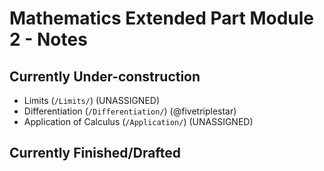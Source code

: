 # Mathematics Extended Part Module 2 - Notes

## Currently Under-construction
- Limits (```/Limits/```) (UNASSIGNED)
- Differentiation (```/Differentiation/```) (@fivetriplestar)
- Application of Calculus (```/Application/```) (UNASSIGNED)

## Currently Finished/Drafted